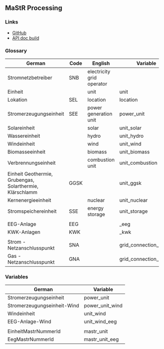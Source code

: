 ## MaStR Processing

### Links

* [GitHub](https://github.com/OpenEnergyPlatform/data-preprocessing/issues/13)
* [API doc build](https://www.marktstammdatenregister.de/MaStRHilfe/files/webdienst/2019-01_31%20Funktionen%20MaStR%20Webdienste%20V1.2.html)

### Glossary

| German  | Code | English  | Variable  |
|---|---|---|---|
| Stromnetzbetreiber | SNB  | electricity grid operator  |   |
| Einheit |   | unit  | unit  |
| Lokation | SEL  | location  | location  |
| Stromerzeugungseinheit  | SEE  | power generation unit  | power_unit  |
| Solareinheit  |   | solar  | unit_solar  |
| Wassereinheit  |   | hydro  | unit_hydro  |
| Windeinheit  |   | wind  | unit_wind  |
| Biomasseeinheit  |   | biomass  | unit_biomass  |
| Verbrennungseinheit  |   | combustion unit  | unit_combustion  |
| Einheit Geothermie, Grubengas, Solarthermie, Klärschlamm  | GGSK  |   | unit_ggsk  |
| Kernenergieeinheit  |   | nuclear  | unit_nuclear  |
| Stromspeichereinheit  | SSE  | energy storage  | unit_storage  |
|   |   |   |   |
| EEG-Anlage  | EEG  |   | _eeg  |
| KWK-Anlagen  | KWK  |   | _kwk  |
|   |   |   |   |
| Strom - Netzanschlusspunkt  | SNA  |   | grid_connection_power  |
| Gas - Netzanschlusspunkt  | GNA  |   | grid_connection_gas  |

### Variables

| German | Variable |
|---|---|
| Stromerzeugungseinheit  | power_unit  |
| Stromerzeugungseinheit-Wind | power_unit_wind  |
| Windeinheit | unit_wind |
| EEG-Anlage-Wind | unit_wind_eeg  |
|   |   |
| EinheitMastrNummerId  | mastr_unit  |
| EegMastrNummerId  | mastr_unit_eeg  |